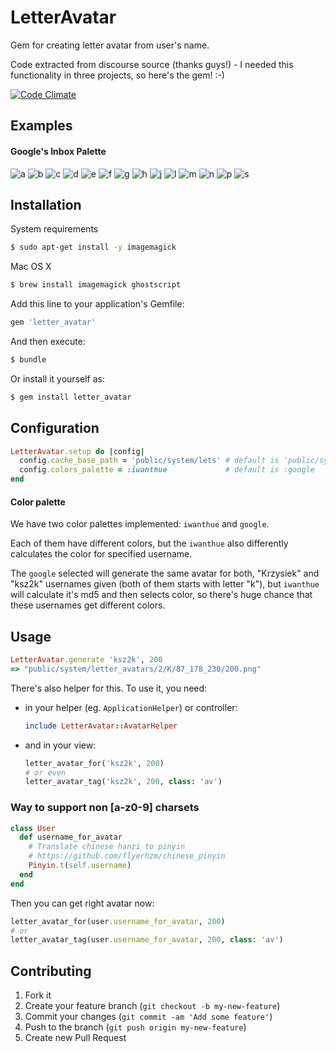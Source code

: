# LetterAvatar

Gem for creating letter avatar from user's name.

Code extracted from discourse source (thanks guys!) - I needed this functionality in three projects, so here's the gem! :-)

[![Code Climate](https://codeclimate.com/github/ksz2k/letter_avatar/badges/gpa.svg)](https://codeclimate.com/github/ksz2k/letter_avatar)

## Examples

#### Google's Inbox Palette

![a](https://cloud.githubusercontent.com/assets/5518/11028712/fb4ceb8a-86fb-11e5-8a94-c75eaf46b089.png) ![b](https://cloud.githubusercontent.com/assets/5518/11028713/fb55fc5c-86fb-11e5-9a67-a4e84ee618be.png) ![c](https://cloud.githubusercontent.com/assets/5518/11028715/fb5a8178-86fb-11e5-9312-9cc990b1a94f.png) ![d](https://cloud.githubusercontent.com/assets/5518/11028714/fb567f88-86fb-11e5-8e99-b14602321f69.png) ![e](https://cloud.githubusercontent.com/assets/5518/11028716/fb61d194-86fb-11e5-8bab-bc69cad905cc.png) ![f](https://cloud.githubusercontent.com/assets/5518/11028717/fb656d54-86fb-11e5-810a-f8a3847c0da8.png) ![g](https://cloud.githubusercontent.com/assets/5518/11028718/fb862e7c-86fb-11e5-8b46-42a64fb15f46.png) ![h](https://cloud.githubusercontent.com/assets/5518/11028719/fb8f1910-86fb-11e5-9794-433a9490b15a.png) ![j](https://cloud.githubusercontent.com/assets/5518/11028720/fb8f200e-86fb-11e5-8b20-476745abfe21.png) ![l](https://cloud.githubusercontent.com/assets/5518/11028721/fb923654-86fb-11e5-961c-92be1aaedef8.png) ![m](https://cloud.githubusercontent.com/assets/5518/11028722/fb9e68b6-86fb-11e5-8ba6-4e8ece3a9d89.png) ![n](https://cloud.githubusercontent.com/assets/5518/11028723/fba26826-86fb-11e5-9611-bde4bc7d84ed.png) ![p](https://cloud.githubusercontent.com/assets/5518/11028724/fbc4d9ec-86fb-11e5-85f3-0e0b46bbc9a1.png) ![s](https://cloud.githubusercontent.com/assets/5518/11028725/fbc5d464-86fb-11e5-937e-de11c747b70d.png)

## Installation

System requirements

```bash
$ sudo apt-get install -y imagemagick
```

Mac OS X

```bash
$ brew install imagemagick ghostscript
```

Add this line to your application's Gemfile:

```ruby
gem 'letter_avatar'
```

And then execute:

```bash
$ bundle
```

Or install it yourself as:

```bash
$ gem install letter_avatar
```

## Configuration

```ruby
LetterAvatar.setup do |config|
  config.cache_base_path = 'public/system/lets' # default is 'public/system'
  config.colors_palette = :iwanthue             # default is :google
end
```

#### Color palette

We have two color palettes implemented: `iwanthue` and `google`.

Each of them have different colors, but the `iwanthue` also differently calculates the color for specified username.

The `google` selected will generate the same avatar for both, "Krzysiek" and "ksz2k" usernames given (both of them starts with letter "k"), but `iwanthue` will calculate it's md5 and then selects color, so there's huge chance that these usernames get different colors.

## Usage

```ruby
LetterAvatar.generate 'ksz2k', 200
=> "public/system/letter_avatars/2/K/87_178_230/200.png"
```

There's also helper for this. To use it, you need:

* in your helper (eg. `ApplicationHelper`) or controller:

  ```ruby
  include LetterAvatar::AvatarHelper
  ```

* and in your view:

  ```ruby
  letter_avatar_for('ksz2k', 200)
  # or even
  letter_avatar_tag('ksz2k', 200, class: 'av')
  ```

### Way to support non [a-z0-9] charsets

```rb
class User
  def username_for_avatar
    # Translate chinese hanzi to pinyin
    # https://github.com/flyerhzm/chinese_pinyin
    Pinyin.t(self.username)
  end
end
```

Then you can get right avatar now:

```rb
letter_avatar_for(user.username_for_avatar, 200)
# or
letter_avatar_tag(user.username_for_avatar, 200, class: 'av')
```

## Contributing

1. Fork it
2. Create your feature branch (`git checkout -b my-new-feature`)
3. Commit your changes (`git commit -am 'Add some feature'`)
4. Push to the branch (`git push origin my-new-feature`)
5. Create new Pull Request
